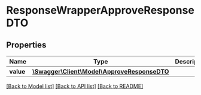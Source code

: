# ResponseWrapperApproveResponseDTO

## Properties
Name | Type | Description | Notes
------------ | ------------- | ------------- | -------------
**value** | [**\Swagger\Client\Model\ApproveResponseDTO**](ApproveResponseDTO.md) |  | [optional] 

[[Back to Model list]](../README.md#documentation-for-models) [[Back to API list]](../README.md#documentation-for-api-endpoints) [[Back to README]](../README.md)


